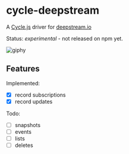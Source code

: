 cycle-deepstream
=====================

A [Cycle.js](https://cycle.js.org/) driver for [deepstream.io](https://deepstream.io)

Status: *experimental* - not released on npm yet.

![giphy](https://cloud.githubusercontent.com/assets/43061/23532850/f8351d38-ff7b-11e6-9645-905309d7ee05.gif)

Features
----------

Implemented:
 - [x] record subscriptions
 - [x] record updates
 
Todo:
 - [ ] snapshots
 - [ ] events
 - [ ] lists
 - [ ] deletes
